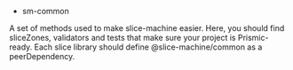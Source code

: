 * sm-common

A set of methods used to make slice-machine easier.
Here, you should find sliceZones, validators and tests that make sure your project is Prismic-ready. Each slice library should define @slice-machine/common as a peerDependency.
